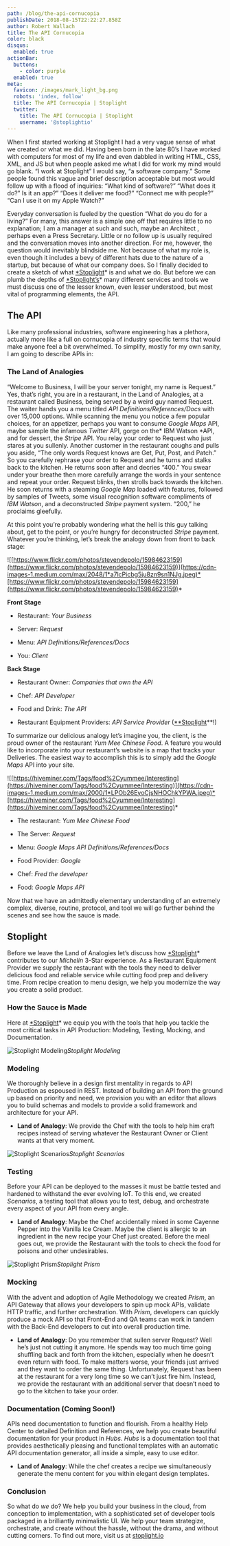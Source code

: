 ```yaml
---
path: /blog/the-api-cornucopia
publishDate: 2018-08-15T22:22:27.858Z
author: Robert Wallach
title: The API Cornucopia
color: black
disqus:
  enabled: true
actionBar:
  buttons:
    - color: purple
  enabled: true
meta:
  favicon: /images/mark_light_bg.png
  robots: 'index, follow'
  title: The API Cornucopia | Stoplight
  twitter:
    title: The API Cornucopia | Stoplight
    username: '@stoplightio'
---
```

When I first started working at Stoplight I had a very vague sense of what we created or what we did. Having been born in the late 80’s I have worked with computers for most of my life and even dabbled in writing HTML, CSS, XML, and JS but when people asked me what I did for work my mind would go blank. “I work at Stoplight” I would say, “a software company.” Some people found this vague and brief description acceptable but most would follow up with a flood of inquiries: “What kind of software?” “What does it do?” Is it an app?” “Does it deliver me food?” “Connect me with people?” “Can I use it on my Apple Watch?”

Everyday conversation is fueled by the question “What do you do for a living?” For many, this answer is a simple one off that requires little to no explanation; I am a manager at such and such, maybe an Architect , perhaps even a Press Secretary. Little or no follow up is usually required and the conversation moves into another direction. For me, however, the question would inevitably blindside me. Not because of what my role is, even though it includes a bevy of different hats due to the nature of a startup, but because of what our company does. So I finally decided to create a sketch of what [*Stoplight](http://stoplight.io/)* is and what we do. But before we can plumb the depths of [*Stoplight’s](http://stoplight.io/)* many different services and tools we must discuss one of the lesser known, even lesser understood, but most vital of programming elements, the API.

## The API

Like many professional industries, software engineering has a plethora, actually more like a full on cornucopia of industry specific terms that would make anyone feel a bit overwhelmed. To simplify, mostly for my own sanity, I am going to describe APIs in:

### The Land of Analogies

“Welcome to Business, I will be your server tonight, my name is Request.” Yes, that’s right, you are in a restaurant, in the Land of Analogies, at a restaurant called Business, being served by a weird guy named Request. The waiter hands you a menu titled *API Definitions/References/Docs* with over 15,000 options. While scanning the menu you notice a few popular choices, for an appetizer, perhaps you want to consume *Google Maps* API, maybe sample the infamous *Twitter* API, gorge on the* IBM Watson *API, and for dessert, the *Stripe* API. You relay your order to Request who just stares at you sullenly. Another customer in the restaurant coughs and pulls you aside, “The only words Request knows are Get, Put, Post, and Patch.” So you carefully rephrase your order to Request and he turns and stalks back to the kitchen. He returns soon after and decries “400.” You swear under your breathe then more carefully arrange the words in your sentence and repeat your order. Request blinks, then strolls back towards the kitchen. He soon returns with a steaming *Google Map* loaded with features, followed by samples of Tweets, some visual recognition software compliments of *IBM Watson*, and a deconstructed *Stripe* payment system. “200,” he proclaims gleefully.

At this point you’re probably wondering what the hell is this guy talking about, get to the point, or you’re hungry for deconstructed *Stripe* payment. Whatever you’re thinking, let’s break the analogy down from front to back stage:

![[https://www.flickr.com/photos/stevendepolo/15984623159](https://www.flickr.com/photos/stevendepolo/15984623159)](https://cdn-images-1.medium.com/max/2048/1*a7lcPicbg5ju8zn9sn1NJg.jpeg)*[https://www.flickr.com/photos/stevendepolo/15984623159](https://www.flickr.com/photos/stevendepolo/15984623159)*

**Front Stage**

* Restaurant: *Your Business*

* Server: *Request*

* Menu: *API Definitions/References/Docs*

* You: *Client*

**Back Stage**

* Restaurant Owner: *Companies that own the API*

* Chef: *API Developer*

* Food and Drink: *The API*

* Restaurant Equipment Providers: *API Service Provider* ([**Stoplight](http://stoplight.io/)**!)

To summarize our delicious analogy let’s imagine you, the client, is the proud owner of the restaurant *Yum Mee Chinese Food*. A feature you would like to incorporate into your restaurant’s website is a map that tracks your Deliveries. The easiest way to accomplish this is to simply add the *Google Maps* API into your site.

![[https://hiveminer.com/Tags/food%2Cyummee/Interesting](https://hiveminer.com/Tags/food%2Cyummee/Interesting)](https://cdn-images-1.medium.com/max/2000/1*LPOb26EyoCjsNHOChkYPWA.jpeg)*[https://hiveminer.com/Tags/food%2Cyummee/Interesting](https://hiveminer.com/Tags/food%2Cyummee/Interesting)*

* The restaurant: *Yum Mee Chinese Food*

* The Server: *Request*

* Menu: *Google Maps API Definitions/References/Docs*

* Food Provider: *Google*

* Chef: *Fred the developer*

* Food: *Google Maps API*

Now that we have an admittedly elementary understanding of an extremely complex, diverse, routine, protocol, and tool we will go further behind the scenes and see how the sauce is made.

## Stoplight

Before we leave the Land of Analogies let’s discuss how [*Stoplight](http://stoplight.io/)* contributes to our *Michelin* 3-Star experience. As a Restaurant Equipment Provider we supply the restaurant with the tools they need to deliver delicious food and reliable service while cutting food prep and delivery time. From recipe creation to menu design, we help you modernize the way you create a solid product.

### How the Sauce is Made

Here at [*Stoplight](http://stoplight.io/)* we equip you with the tools that help you tackle the most critical tasks in API Production: Modeling, Testing, Mocking, and Documentation.

![Stoplight Modeling](https://cdn-images-1.medium.com/max/2880/1*Ruit1ulB8Tnzcd78iyhPHA.png)*Stoplight Modeling*

### Modeling

We thoroughly believe in a design first mentality in regards to API Production as espoused in REST. Instead of building an API from the ground up based on priority and need, we provision you with an editor that allows you to build schemas and models to provide a solid framework and architecture for your API.

* **Land of Analogy**: We provide the Chef with the tools to help him craft recipes instead of serving whatever the Restaurant Owner or Client wants at that very moment.

![Stoplight Scenarios](https://cdn-images-1.medium.com/max/2880/1*LFnYcnPEMFDwve8H__a0vA.png)*Stoplight Scenarios*

### Testing

Before your API can be deployed to the masses it must be battle tested and hardened to withstand the ever evolving IoT. To this end, we created *Scenarios*, a testing tool that allows you to test, debug, and orchestrate every aspect of your API from every angle.

* **Land of Analogy**: Maybe the Chef accidentally mixed in some Cayenne Pepper into the Vanilla Ice Cream. Maybe the client is allergic to an ingredient in the new recipe your Chef just created. Before the meal goes out, we provide the Restaurant with the tools to check the food for poisons and other undesirables.

![Stoplight Prism](https://cdn-images-1.medium.com/max/2876/1*bpPbJ83wfobGTWaSdC7KTA.png)*Stoplight Prism*

### Mocking

With the advent and adoption of Agile Methodology we created *Prism*, an API Gateway that allows your developers to spin up mock APIs, validate HTTP traffic, and further orchestration. With *Prism*, developers can quickly produce a mock API so that Front-End and QA teams can work in tandem with the Back-End developers to cut into overall production time.

* **Land of Analogy**: Do you remember that sullen server Request? Well he’s just not cutting it anymore. He spends way too much time going shuffling back and forth from the kitchen, especially when he doesn’t even return with food. To make matters worse, your friends just arrived and they want to order the same thing. Unfortunately, Request has been at the restaurant for a very long time so we can’t just fire him. Instead, we provide the restaurant with an additional server that doesn’t need to go to the kitchen to take your order.

### Documentation (Coming Soon!)

APIs need documentation to function and flourish. From a healthy Help Center to detailed Definition and References, we help you create beautiful documentation for your product in *Hubs*. *Hubs* is a documentation tool that provides aesthetically pleasing and functional templates with an automatic API documentation generator, all inside a simple, easy to use editor.

* **Land of Analogy**: While the chef creates a recipe we simultaneously generate the menu content for you within elegant design templates.

### Conclusion

So what do *we* do? We help you build your business in the cloud, from conception to implementation, with a sophisticated set of developer tools packaged in a brilliantly minimalistic UI. We help your team strategize, orchestrate, and create without the hassle, without the drama, and without cutting corners. To find out more, visit us at [stoplight.io](http://stoplight.io)
